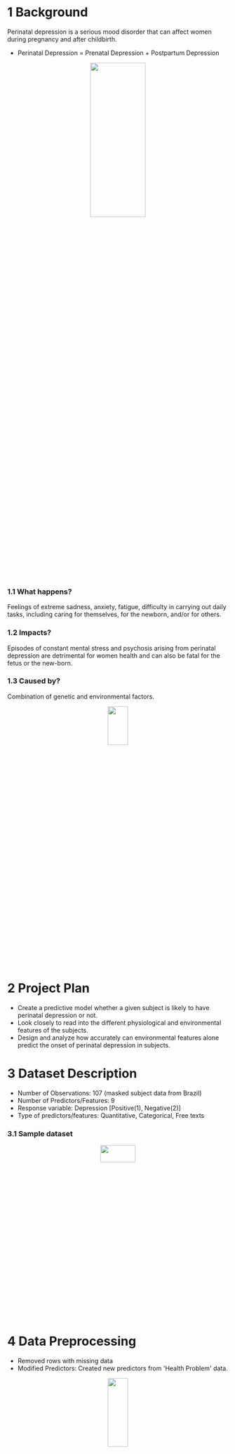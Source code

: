 # 1 Background

Perinatal depression is a serious mood disorder that can affect women during pregnancy and after childbirth.
- Perinatal Depression = Prenatal Depression + Postpartum Depression 
<div align="center">
  <img src="https://user-images.githubusercontent.com/82466266/234414707-049a1582-9d35-4c58-b720-54ecaf00fe00.JPG" width=50% height=30%>
</div>

### 1.1 What happens? 
Feelings of extreme sadness, anxiety, fatigue, difficulty in carrying out daily tasks, including caring for themselves, for the newborn, and/or for others.

### 1.2 Impacts? 
Episodes of constant mental stress and psychosis arising from perinatal depression are detrimental for women health and can also be fatal for 
the fetus or the new-born.

### 1.3 Caused by?
Combination of genetic and environmental factors.
<div align="center">
  <img src="https://user-images.githubusercontent.com/82466266/234967661-f71afc78-4505-4a5e-8927-5f48265cd618.JPG" width=30% height=15%>
</div>

# 2 Project Plan
- Create a predictive model whether a given subject is likely to have perinatal depression or not.
- Look closely to read into the different physiological and environmental features of the subjects.
- Design and analyze how accurately can environmental features alone predict the onset of perinatal depression 
in subjects.

# 3 Dataset Description
- Number of Observations: 107 (masked subject data from Brazil)
- Number of Predictors/Features: 9
- Response variable: Depression [Positive(1), Negative(2)]
- Type of predictors/features: Quantitative, Categorical, Free texts

### 3.1 Sample dataset
<div align="center">
  <img src="https://user-images.githubusercontent.com/82466266/234967131-7bf16d62-7fd8-4242-ac5f-cf3c33cfa37a.JPG" width=40% height=10%>
</div>

# 4 Data Preprocessing
- Removed rows with missing data
- Modified Predictors: Created new predictors from 'Health Problem' data.
<div align="center">
  <img src="https://user-images.githubusercontent.com/82466266/234968398-e68b2d75-c7ac-486c-99bb-47088274f696.JPG" width=30% height=20%>
</div>

- Random split of data into Training : Test = 70:30 ratio
- Imbalanced data: ~65% subjects no depression; only 35% subjects have depression. Used upSample() function on training dataset to balance the data for model training.
- DEPRESSION (response variable) is factorized as [Positive(1), Negative(0)].
- Dataset views: Comprising all 10 modified predictors (physiological + environmental predictors); Comprising of 6 predictors (environmental predictors) {DESIRED_PREG_CAT, EMPLOYED_CAT, INSTRUCTION_CAT, INCOME_CAT, MARITAL_STATUS_CAT, MENTAL_CAT(history)}

# 5 Methods & Implementation
### 5.1 Design Classification Models using:
- Logistic Regression: apply feature selection techniques, Ridge Regression, and Lasso
- Linear Discriminant Analysis (LDA)
- Quadratic Discriminant Analysis (QDA)
- Naïve Bayes
- K-Nearest Neighbors (KNN)
- Classification Decision Tree
- Ensemble methods: Bagging, Random Forest
<div align="center">
  <img src="https://user-images.githubusercontent.com/82466266/234970765-90268c0d-9c4b-42d4-9587-c35623b93218.JPG" width=90% height=20%>
</div>

# 6 Code (in R)
R Code: https://github.com/ShilpikaB/Perinatal-Depression_Math448/blob/main/Math448_TermProjectScript.R

# 7 Results
Accuracy and Error rates are calculated for each model to assess their performances 
<div align="center">
  <img src="https://user-images.githubusercontent.com/82466266/234496512-8e34de04-d0c5-488a-be02-71ff1a2d17c6.JPG" width=50% height=60%>
  <img src="https://user-images.githubusercontent.com/82466266/234496544-d1330ecc-eede-46eb-93f1-1909056d68fa.JPG" width=50% height=50%>
</div>

# 8 Discussion
- When using all predictors, best performance accuracy is observed for Logistic Regression, Ridge Regression and Linear Discriminant Analysis (LDA). All 3 models have 68.57% prediction accuracy.
- When using only environmental predictors, KNN (for k=1) gives 97.14% prediction accuracy. Using k=1 implies high flexibility causing low bias but very high variance. The next best prediction accuracy in KNN is observed for k = 4 and 6 and gives accuracy of 91.43%. If prediction accuracy is the goal, then KNN (k=4, 6) would be the suggested model. However, note that from KNN we cannot deduce which predictors are the most influential.
- Prediction accuracy of 71.43% is achieved using classification decision tree (Rpart). The tree structure generated uses the following predictors suggesting INCOME_CAT, DESIRED_PREG_CAT, INSTRUCTION_CAT, EMPLOYED_CAT are the most significant predictors. 

### 8.1 Conclusion
We observe the following predictors do contribute toward causing depression. This finding strongly suggests that __environmental factors play a signifcant role in causing perinatal depression than health/genetical factors.__
- Family income (INCOME_CAT): Higher Family Income less chances of depression; implies financial stability
- Currently Employed (EMPLOYED_CAT): Employment assures financial independence to certain extent, awareness.
- Desired pregnancy (DESIRED_PREG_CAT): Contributes toward mental and emotional health both during and after pregnancy.
- Education level of subjects (INSTRUCTION_CAT): Higher education level may imply more awareness, self-care, self-sustained, independence.

### 8.2 Future Direction
The Kaggle data set has prepopulated the fields with certain numerical values for text-fields or categorial fields that were missing values.
- Future work could include using max frequency method or prediction models to generate data for missing or unspecified data fields rather.
- Using neural network to achieve higher accuracy.

